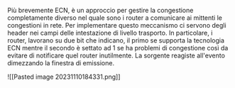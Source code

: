 Più brevemente ECN, è un approccio per gestire la congestione completamente diverso nel quale sono i router a comunicare ai mittenti le congestioni in rete.
Per implementare questo meccanismo ci servono degli header nei campi delle intestazione di livello trasporto.
In particolare, i router, lavorano su due bit che indicano, il primo se supporta la tecnologia ECN mentre il secondo è settato ad 1 se ha problemi di congestione così da evitare di notificare quel router inutilmente.
La sorgente reagiste all'evento dimezzando la finestra di emissione.

![[Pasted image 20231110184331.png]]